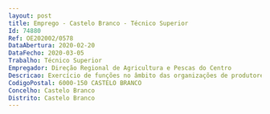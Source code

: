 ```yaml
--- 
layout: post
title: Emprego - Castelo Branco - Técnico Superior
Id: 74880
Ref: OE202002/0578
DataAbertura: 2020-02-20
DataFecho: 2020-03-05
Trabalho: Técnico Superior
Empregador: Direção Regional de Agricultura e Pescas do Centro
Descricao: Exercício de funções no âmbito das organizações de produtores e dos planos anuais de controlo PDR 2020 e Mar 2020.
CodigoPostal: 6000-150 CASTELO BRANCO
Concelho: Castelo Branco
Distrito: Castelo Branco
--- 
```

